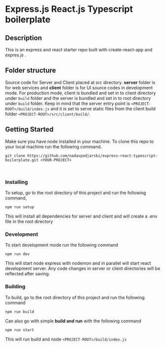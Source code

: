 # Express.js React.js Typescript boilerplate

## Description

This is an express and react starter repo built with create-react-app and expres.js .

## Folder structure

Source code for Server and Client placed at src directory. **server** folder is for web services and **client** folder is for UI source codes in development mode. For production mode, client is bundled and set in to client directory under `build` folder and the server is bundled and set in to root directory under `build` folder.
Keep in mind that the server entry point is `<PROJECT-ROOT>/build/index.js` and it is set to serve static files from the client build folder `<PROJECT-ROOT>/src/client/build/`.

## Getting Started

Make sure you have node installed in your machine.
To clone this repo to your local machine run the following command.

```
git clone https://github.com/nadavpodjarski/express-react-typescript-boilerplate.git <YOUR-PROJECT>
```

</br>

### Installing

To setup, go to the root directory of this project and run the following command,

```
npm run setup
```

This will install all dependencies for server and client and will create a .env file in the root directory
</br>

### Development

To start development mode run the following command

```
npm run dev
```

This will start node express with nodemon and in parallel will start react development server.
Any code changes in server or client directories will be reflected after saving.
</br>

### Building

To build, go to the root directory of this project and run the following command

```
npm run build
```

Can also go with simple **build and run** with the following command

```
npm run start
```

This will run build and node `<PROJECT-ROOT>/build/index.js`
